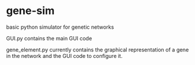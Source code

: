 gene-sim
========

basic python simulator for genetic networks

GUI.py contains the main GUI code

gene_element.py currently contains the graphical representation of a gene in the network and the GUI code to configure it.


